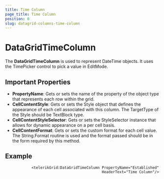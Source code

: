 ```yaml
---
title: Time Column
page_title: Time Column
position: 0
slug: datagrid-columns-time-column
---
```


# DataGridTimeColumn #

The **DataGridTimeColumn** is used to represent DateTime objects. It uses the TimePicker control to pick a value in EditMode.

## Important Properties

* **PropertyName**: Gets or sets the name of the property of the object type that represents each row within the grid.
* **CellContentStyle**: Gets or sets the Style object that defines the appearance of each cell associated with this column. The TargetType of the Style should be TextBlock type.
* **CellContentStyleSelector**: Gets or sets the StyleSelector instance that allows for dynamic appearance on a per cell basis.
* **CellContentFormat**: Gets or sets the custom format for each cell value. The String.Format routine is used and the format passed should be in the form required by this method.


## Example

				<telerikGrid:DataGridTimeColumn PropertyName="Established" 
                                                HeaderText="Time Column"/>